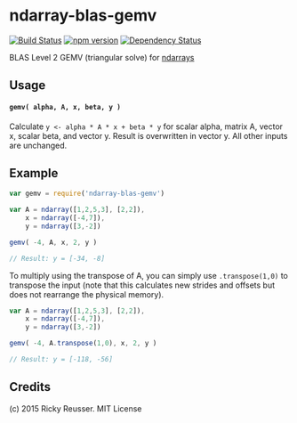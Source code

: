 # ndarray-blas-gemv

[![Build Status](https://travis-ci.org/scijs/ndarray-blas-gemv.svg?branch=master)](https://travis-ci.org/scijs/ndarray-blas-gemv) [![npm version](https://badge.fury.io/js/ndarray-blas-gemv.svg)](http://badge.fury.io/js/ndarray-blas-gemv) [![Dependency Status](https://david-dm.org/scijs/ndarray-blas-gemv.svg)](https://david-dm.org/scijs/ndarray-blas-gemv)

BLAS Level 2 GEMV (triangular solve) for [ndarrays](https://github.com/scijs/ndarray)

## Usage

#### `gemv( alpha, A, x, beta, y )`
Calculate `y <- alpha * A * x + beta * y` for scalar alpha, matrix A, vector x, scalar beta, and vector y. Result is overwritten in vector y. All other inputs are unchanged.

## Example

```javascript
var gemv = require('ndarray-blas-gemv')

var A = ndarray([1,2,5,3], [2,2]),
    x = ndarray([-4,7]),
    y = ndarray([3,-2])

gemv( -4, A, x, 2, y )

// Result: y = [-34, -8]
```

To multiply using the transpose of A, you can simply use `.transpose(1,0)` to transpose the input (note that this calculates new strides and offsets but does not rearrange the physical memory).

```javascript
var A = ndarray([1,2,5,3], [2,2]),
    x = ndarray([-4,7]),
    y = ndarray([3,-2])

gemv( -4, A.transpose(1,0), x, 2, y )

// Result: y = [-118, -56]
```


## Credits
(c) 2015 Ricky Reusser. MIT License

